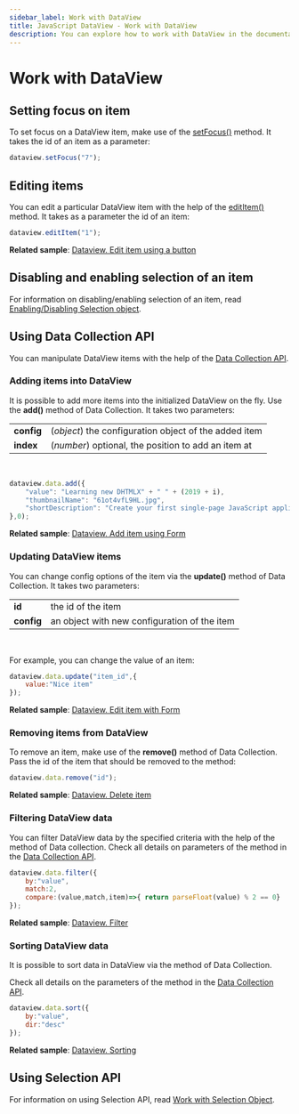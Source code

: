 ```yaml
---
sidebar_label: Work with DataView
title: JavaScript DataView - Work with DataView 
description: You can explore how to work with DataView in the documentation of the DHTMLX JavaScript UI library. Browse developer guides and API reference, try out code examples and live demos, and download a free 30-day evaluation version of DHTMLX Suite.
---
```


# Work with DataView

## Setting focus on item

To set focus on a DataView item, make use of the [setFocus()](dataview/api/dataview_setfocus_method.md) method. It takes the id of an item as a parameter:

~~~js
dataview.setFocus("7");
~~~

## Editing items

You can edit a particular DataView item with the help of the [editItem()](dataview/api/dataview_edititem_method.md) method. It takes as a parameter the id of an item:

~~~js
dataview.editItem("1");
~~~

**Related sample**: [Dataview. Edit item using a button](https://snippet.dhtmlx.com/i09isp2d)

## Disabling and enabling selection of an item

For information on disabling/enabling selection of an item, read [Enabling/Disabling Selection object](dataview/usage_selection.md#enablingdisabling-selection-object).

## Using Data Collection API

You can manipulate DataView items with the help of the [Data Collection API](data_collection.md).

### Adding items into DataView

It is possible to add more items into the initialized DataView on the fly. Use the **add()** method of Data Collection. It takes two parameters:

<table>
    <tbody>
        <tr>
            <td><b>config</b></td>
            <td>(<i>object</i>) the configuration object of the added item</td>
        </tr>
        <tr>
            <td><b>index</b></td>
            <td>(<i>number</i>) optional, the position to add an item at</td>
        </tr>
    </tbody>
</table>
<br/>

~~~js
dataview.data.add({
    "value": "Learning new DHTMLX" + " " + (2019 + i),
    "thumbnailName": "61ot4vfL9HL.jpg",
    "shortDescription": "Create your first single-page JavaScript application"
},0);
~~~

**Related sample**: [Dataview. Add item using Form](https://snippet.dhtmlx.com/k4sbj47b)

### Updating DataView items

You can change config options of the item via the **update()** method of Data Collection. It takes two parameters:

<table>
    <tbody>
        <tr>
            <td><b>id</b></td>
            <td>the id of the item</td>
        </tr>
        <tr>
            <td><b>config</b></td>
            <td>an object with new configuration of the item</td>
        </tr>
    </tbody>
</table>
<br/>

For example, you can change the value of an item:

~~~js
dataview.data.update("item_id",{
    value:"Nice item"
});
~~~

**Related sample**: [Dataview. Edit item with Form](https://snippet.dhtmlx.com/we9vm6iz)

### Removing items from DataView

To remove an item, make use of the **remove()** method of Data Collection. Pass the id of the item that should be removed to the method:

~~~js
dataview.data.remove("id");
~~~

**Related sample**: [Dataview. Delete item](https://snippet.dhtmlx.com/i5cjuj2y)

### Filtering DataView data

You can filter DataView data by the specified criteria with the help of the [](../data_collection/api/datacollection_filter_method.md) method of Data collection. Check all details on parameters of the method in the
[Data Collection API](data_collection.md).

~~~js
dataview.data.filter({
    by:"value",
    match:2,
    compare:(value,match,item)=>{ return parseFloat(value) % 2 == 0}
});
~~~

**Related sample**: [Dataview. Filter](https://snippet.dhtmlx.com/8f970hby)

### Sorting DataView data

It is possible to sort data in DataView via the [](../data_collection/api/datacollection_sort_method.md) method of Data Collection.

Check all details on the parameters of the method in the [Data Collection API](data_collection.md).

~~~js
dataview.data.sort({ 
    by:"value",
    dir:"desc"
});
~~~

**Related sample**: [Dataview. Sorting](https://snippet.dhtmlx.com/mix83emb)

## Using Selection API

For information on using Selection API, read [Work with Selection Object](dataview/usage_selection.md).
